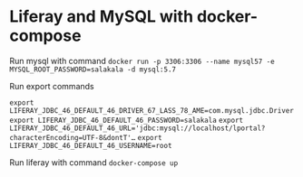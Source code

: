 # Liferay and MySQL with docker-compose

Run mysql with command
`docker run -p 3306:3306 --name mysql57 -e MYSQL_ROOT_PASSWORD=salakala -d mysql:5.7`

Run export commands

`export LIFERAY_JDBC_46_DEFAULT_46_DRIVER_67_LASS_78_AME=com.mysql.jdbc.Driver`
`export LIFERAY_JDBC_46_DEFAULT_46_PASSWORD=salakala`
`export LIFERAY_JDBC_46_DEFAULT_46_URL='jdbc:mysql://localhost/lportal?characterEncoding=UTF-8&dontT'…`
`export LIFERAY_JDBC_46_DEFAULT_46_USERNAME=root`

Run liferay with command
`docker-compose up`
